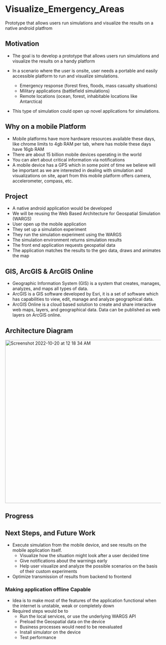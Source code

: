 # Visualize_Emergency_Areas
Prototype that allows users run simulations and visualize the results on a native android platfrom

## Motivation
* The goal is to develop a prototype that allows users run simulations and visualize the results on a handy platform

* In a scenario where the user is onsite, user needs a portable and easily accessible platform to run and visualize simulations.
  * Emergency response (forest fires, floods, mass casualty situations)
  * Military applications (battlefield simulations)
  * Remote locations (ocean, forest, inhabitable locations like Antarctica)

* This type of simulation could open up novel applications for simulations.

## Why on a mobile Platform
* Mobile platforms have more hardware resources available these days, like chrome limits to 4gb RAM per tab, where has mobile these days have 16gb RAM
* There are about 15 billion mobile devices operating in the world 
* You can alert about critical information via notifications
* A mobile device has a GPS which in some point of time we believe will be important as we are interested in dealing with simulation and visualizations on site, apart from this mobile platform offers camera, accelerometer, compass, etc.

## Project
* A native android application would be developed
* We will be reusing the Web Based Architecture for Geospatial Simulation (WARGS)
* User open up the mobile application
* They set up a simulation experiment
* They run the simulation experiment using the WARGS
* The simulation environment returns simulation results
* The front end application requests geospatial data
* The application matches the results to the geo data, draws and animates the map

## GIS, ArcGIS & ArcGIS Online
* Geographic Information System (GIS) is a system that creates, manages, analyzes, and maps all types of data.
* ArcGIS is a GIS software developed by Esri, it is a set of software which has capabilities to view, edit, manage and analyze geographical data. 
* ArcGIS Online is a cloud based solution to create and share interactive web maps, layers, and geographical data. Data can be published as web layers on ArcGIS online.

## Architecture Diagram
<img width="526" alt="Screenshot 2022-10-20 at 12 18 34 AM" src="https://user-images.githubusercontent.com/62026125/196778260-c89b6c21-01c8-4c5c-ae03-6153133a507e.png">

## Progress


## Next Steps, and Future Work
* Execute simulation from the mobile device, and see results on the mobile application itself.
  * Visualize how the situation might look after a user decided time
  * Give notifications about the warnings early
  * Help user visualize and analyze the possible scenarios on the basis of their custom experiments
* Optimize transmission of results from backend to frontend

### Making application offline Capable
* Idea is to make most of the features of the application functional when the internet is unstable, weak or completely down
* Required steps would be to
  * Run the local services, or use the underlying WARGS API
  * Preload the Geospatial data on the device
  * Business processes would need to be reevaluated
  * Install simulator on the device
  * Test performance
